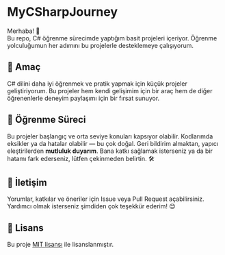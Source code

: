 # MyCSharpJourney

Merhaba! 👋  
Bu repo, C# öğrenme sürecimde yaptığım basit projeleri içeriyor. Öğrenme yolculuğumun her adımını bu projelerle desteklemeye çalışıyorum.

## 🎯 Amaç
C# dilini daha iyi öğrenmek ve pratik yapmak için küçük projeler geliştiriyorum. Bu projeler hem kendi gelişimim için bir araç hem de diğer öğrenenlerle deneyim paylaşımı için bir fırsat sunuyor.

## 🌱 Öğrenme Süreci
Bu projeler başlangıç ve orta seviye konuları kapsıyor olabilir. Kodlarımda eksikler ya da hatalar olabilir — bu çok doğal. Geri bildirim almaktan, yapıcı eleştirilerden **mutluluk duyarım**. Bana katkı sağlamak isterseniz ya da bir hatamı fark ederseniz, lütfen çekinmeden belirtin. 🛠️

## 💬 İletişim
Yorumlar, katkılar ve öneriler için Issue veya Pull Request açabilirsiniz. Yardımcı olmak isterseniz şimdiden çok teşekkür ederim! 😊

## 📄 Lisans
Bu proje [MIT lisansı](LICENSE) ile lisanslanmıştır.
